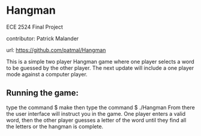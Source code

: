Hangman
=======

ECE 2524 Final Project

contributor: Patrick Malander

url: https://github.com/patmal/Hangman


This is a simple two player Hangman game where one player selects a word to be guessed by the other player. The next update will include a one player mode against a computer player.


## Running the game:

type the command $ make
then type the command $ ./Hangman
From there the user interface will instruct you in the game.
One player enters a valid word, then the other player guesses a letter of the word until they find all the letters or the hangman is complete. 
